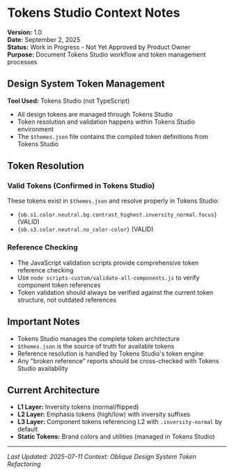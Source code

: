 # Tokens Studio Context Notes
**Version:** 1.0  
**Date:** September 2, 2025  
**Status:** Work in Progress - Not Yet Approved by Product Owner  
**Purpose:** Document Tokens Studio workflow and token management processes

## Design System Token Management

**Tool Used:** Tokens Studio (not TypeScript)
- All design tokens are managed through Tokens Studio
- Token resolution and validation happens within Tokens Studio environment
- The `$themes.json` file contains the compiled token definitions from Tokens Studio

## Token Resolution

### Valid Tokens (Confirmed in Tokens Studio)
These tokens exist in `$themes.json` and resolve properly in Tokens Studio:
- `{ob.s1.color.neutral.bg.contrast_highest.inversity_normal.focus}` (VALID)
- `{ob.s3.color.neutral.no_color-color}` (VALID)

### Reference Checking
- The JavaScript validation scripts provide comprehensive token reference checking
- Use `node scripts-custom/validate-all-components.js` to verify component token references
- Token validation should always be verified against the current token structure, not outdated references

## Important Notes
- Tokens Studio manages the complete token architecture
- `$themes.json` is the source of truth for available tokens
- Reference resolution is handled by Tokens Studio's token engine
- Any "broken reference" reports should be cross-checked with Tokens Studio availability

## Current Architecture
- **L1 Layer:** Inversity tokens (normal/flipped)
- **L2 Layer:** Emphasis tokens (high/low) with inversity suffixes  
- **L3 Layer:** Component tokens referencing L2 with `.inversity-normal` by default
- **Static Tokens:** Brand colors and utilities (managed in Tokens Studio)

---
*Last Updated: 2025-07-11*
*Context: Oblique Design System Token Refactoring*
